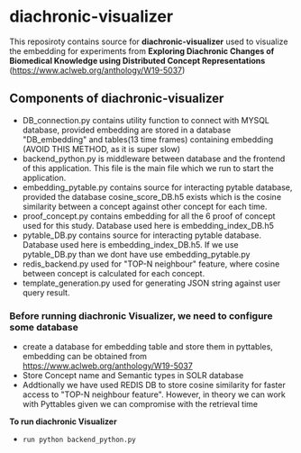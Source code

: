# diachronic-visualizer


This reposiroty contains source for **diachronic-visualizer** used to visualize the embedding for experiments from **Exploring Diachronic Changes of Biomedical Knowledge using Distributed Concept Representations** (https://www.aclweb.org/anthology/W19-5037)

## Components of diachronic-visualizer
* DB_connection.py contains utility function to connect with MYSQL database, provided embedding are stored in a database "DB_embedding" and tables(13 time frames) containing embedding (AVOID THIS METHOD, as it is super slow)
* backend_python.py is middleware between database and the frontend of this application. This file is the main file which we run to start the application.
* embedding_pytable.py contains source for interacting pytable database, provided the database cosine_score_DB.h5 exists which is the cosine similarity between a concept against other concept for each time.
* proof_concept.py contains embedding for all the 6 proof of concept used for this study. Database used here is embedding_index_DB.h5
* pytable_DB.py  contains source for interacting pytable database.  Database used here is embedding_index_DB.h5. If we use pytable_DB.py than we dont have use embedding_pytable.py
* redis_backend.py used for "TOP-N neighbour" feature, where cosine between concept is calculated for each concept.
* template_generation.py used for generating JSON string against user query result.

### Before running diachronic Visualizer, we need to configure some database
* create a database for embedding table and store them in pyttables, embedding can be obtained from https://www.aclweb.org/anthology/W19-5037
* Store Concept name and Semantic types in SOLR database
* Addtionally we have used REDIS DB to store cosine similarity for faster access to "TOP-N neighbour feature". However, in theory we can work with Pyttables given we can compromise with the retrieval time 

**To run diachronic Visualizer**
* `run python backend_python.py`
